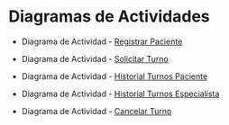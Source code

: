 # Diagramas de Actividades

+ Diagrama de Actividad - [Registrar Paciente](https://drive.google.com/file/d/1E6xHr1baTu8PtoRGaiHRRN-4hmIgm27F/view?usp=sharing)

+ Diagrama de Actividad - [Solicitar Turno](https://drive.google.com/file/d/1Sd9XPWcAwYIQDrLi-URdW5bM7U3_GDx0/view?usp=sharing)

+ Diagrama de Actividad - [Historial Turnos Paciente](https://drive.google.com/file/d/1m2yFbHeNHwdqM35Ps1rQPeKU2RfrHIQs/view?usp=sharing)

+ Diagrama de Actividad - [Historial Turnos Especialista](https://drive.google.com/file/d/1fmGVa0GyJOotYdIHCWWI6y46CmObh4Yw/view?usp=sharing)

+ Diagrama de Actividad - [Cancelar Turno](https://drive.google.com/file/d/1ssk5xLaX4ZbKaESOdvnx9T_VoRQMZjXP/view?usp=sharing)
